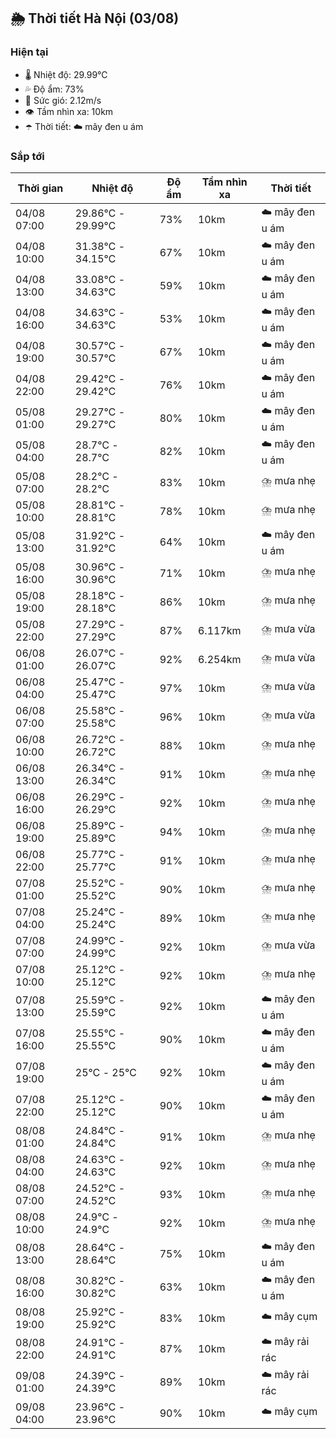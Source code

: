## 🌦️ Thời tiết Hà Nội (03/08)

### Hiện tại

- 🌡️ Nhiệt độ: 29.99℃
- 💦 Độ ẩm: 73%
- 💨 Sức gió: 2.12m/s
- 👁️ Tầm nhìn xa: 10km
- ☂️ Thời tiết: ☁️ mây đen u ám

### Sắp tới

| Thời gian | Nhiệt độ | Độ ẩm | Tầm nhìn xa | Thời tiết |
| --- | --- | --- | --- | --- |
| 04/08 07:00 | 29.86℃ - 29.99℃ | 73% | 10km | ☁️ mây đen u ám |
| 04/08 10:00 | 31.38℃ - 34.15℃ | 67% | 10km | ☁️ mây đen u ám |
| 04/08 13:00 | 33.08℃ - 34.63℃ | 59% | 10km | ☁️ mây đen u ám |
| 04/08 16:00 | 34.63℃ - 34.63℃ | 53% | 10km | ☁️ mây đen u ám |
| 04/08 19:00 | 30.57℃ - 30.57℃ | 67% | 10km | ☁️ mây đen u ám |
| 04/08 22:00 | 29.42℃ - 29.42℃ | 76% | 10km | ☁️ mây đen u ám |
| 05/08 01:00 | 29.27℃ - 29.27℃ | 80% | 10km | ☁️ mây đen u ám |
| 05/08 04:00 | 28.7℃ - 28.7℃ | 82% | 10km | ☁️ mây đen u ám |
| 05/08 07:00 | 28.2℃ - 28.2℃ | 83% | 10km | ⛈️ mưa nhẹ |
| 05/08 10:00 | 28.81℃ - 28.81℃ | 78% | 10km | ⛈️ mưa nhẹ |
| 05/08 13:00 | 31.92℃ - 31.92℃ | 64% | 10km | ☁️ mây đen u ám |
| 05/08 16:00 | 30.96℃ - 30.96℃ | 71% | 10km | ⛈️ mưa nhẹ |
| 05/08 19:00 | 28.18℃ - 28.18℃ | 86% | 10km | ⛈️ mưa nhẹ |
| 05/08 22:00 | 27.29℃ - 27.29℃ | 87% | 6.117km | ⛈️ mưa vừa |
| 06/08 01:00 | 26.07℃ - 26.07℃ | 92% | 6.254km | ⛈️ mưa vừa |
| 06/08 04:00 | 25.47℃ - 25.47℃ | 97% | 10km | ⛈️ mưa vừa |
| 06/08 07:00 | 25.58℃ - 25.58℃ | 96% | 10km | ⛈️ mưa vừa |
| 06/08 10:00 | 26.72℃ - 26.72℃ | 88% | 10km | ⛈️ mưa nhẹ |
| 06/08 13:00 | 26.34℃ - 26.34℃ | 91% | 10km | ⛈️ mưa nhẹ |
| 06/08 16:00 | 26.29℃ - 26.29℃ | 92% | 10km | ⛈️ mưa nhẹ |
| 06/08 19:00 | 25.89℃ - 25.89℃ | 94% | 10km | ⛈️ mưa nhẹ |
| 06/08 22:00 | 25.77℃ - 25.77℃ | 91% | 10km | ⛈️ mưa nhẹ |
| 07/08 01:00 | 25.52℃ - 25.52℃ | 90% | 10km | ⛈️ mưa nhẹ |
| 07/08 04:00 | 25.24℃ - 25.24℃ | 89% | 10km | ⛈️ mưa nhẹ |
| 07/08 07:00 | 24.99℃ - 24.99℃ | 92% | 10km | ⛈️ mưa vừa |
| 07/08 10:00 | 25.12℃ - 25.12℃ | 92% | 10km | ⛈️ mưa nhẹ |
| 07/08 13:00 | 25.59℃ - 25.59℃ | 92% | 10km | ☁️ mây đen u ám |
| 07/08 16:00 | 25.55℃ - 25.55℃ | 90% | 10km | ☁️ mây đen u ám |
| 07/08 19:00 | 25℃ - 25℃ | 92% | 10km | ☁️ mây đen u ám |
| 07/08 22:00 | 25.12℃ - 25.12℃ | 90% | 10km | ☁️ mây đen u ám |
| 08/08 01:00 | 24.84℃ - 24.84℃ | 91% | 10km | ⛈️ mưa nhẹ |
| 08/08 04:00 | 24.63℃ - 24.63℃ | 92% | 10km | ⛈️ mưa nhẹ |
| 08/08 07:00 | 24.52℃ - 24.52℃ | 93% | 10km | ⛈️ mưa nhẹ |
| 08/08 10:00 | 24.9℃ - 24.9℃ | 92% | 10km | ⛈️ mưa nhẹ |
| 08/08 13:00 | 28.64℃ - 28.64℃ | 75% | 10km | ☁️ mây đen u ám |
| 08/08 16:00 | 30.82℃ - 30.82℃ | 63% | 10km | ☁️ mây đen u ám |
| 08/08 19:00 | 25.92℃ - 25.92℃ | 83% | 10km | ☁️ mây cụm |
| 08/08 22:00 | 24.91℃ - 24.91℃ | 87% | 10km | ☁️ mây rải rác |
| 09/08 01:00 | 24.39℃ - 24.39℃ | 89% | 10km | ☁️ mây rải rác |
| 09/08 04:00 | 23.96℃ - 23.96℃ | 90% | 10km | ☁️ mây cụm |
